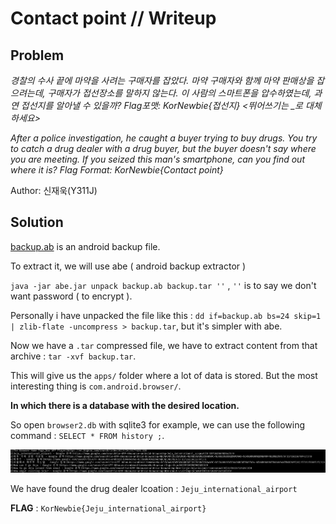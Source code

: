 # Contact point // Writeup

## Problem

*경찰의 수사 끝에 마약을 사려는 구매자를 잡았다. 마약 구매자와 함께 마약 판매상을 잡으려는데, 구매자가 접선장소를 말하지 않는다. 이 사람의 스마트폰을 압수하였는데, 과연 접선지를 알아낼 수 있을까? Flag포맷: KorNewbie{접선지} <뛰어쓰기는 _로 대체하세요>*

*After a police investigation, he caught a buyer trying to buy drugs. You try to catch a drug dealer with a drug buyer, but the buyer doesn't say where you are meeting. If you seized this man's smartphone, can you find out where it is? Flag Format: KorNewbie{Contact point}*

Author: 신재욱(Y311J)

## Solution

[backup.ab](https://nctf.vulnerable.kr/files/ce713e6aa25621e1de8d6745cf41c69e/backup.ab?token=eyJ0ZWFtX2lkIjoyMTYsInVzZXJfaWQiOjU1NSwiZmlsZV9pZCI6MzF9.XcN3Zg.WpXr3mBwkeEUq4nmdfYXyx899qk) is an android backup file.

To extract it, we will use abe ( android backup extractor ) 

`java -jar abe.jar unpack backup.ab backup.tar ''` , `''` is to say we don't want password ( to encrypt ).

Personally i have unpacked the file like this : `dd if=backup.ab bs=24 skip=1 | zlib-flate -uncompress > backup.tar`, but it's simpler with abe.

Now we have a `.tar` compressed file, we have to extract content from that archive : `tar -xvf backup.tar`.

This will give us the `apps/` folder where a lot of data is stored. But the most interesting thing is `com.android.browser/`.

**In which there is a database with the desired location.**

So open `browser2.db` with sqlite3 for example, we can use the following command : `SELECT * FROM history ;`. 

![database](./images/database.png)

We have found the drug dealer lcoation : `Jeju_international_airport`

**FLAG** : `KorNewbie{Jeju_international_airport}`
